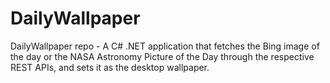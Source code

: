 # DailyWallpaper
DailyWallpaper repo - 
A C# .NET application that fetches the Bing image of the day or the NASA Astronomy Picture of the Day through the respective REST APIs,
and sets it as the desktop wallpaper.
